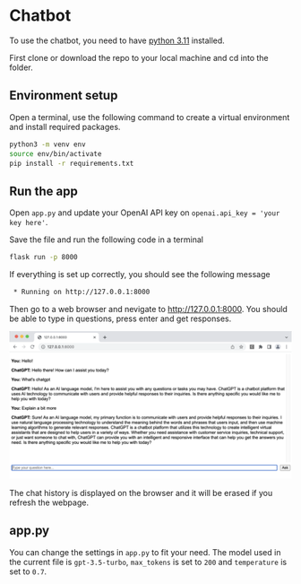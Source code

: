 # Chatbot
To use the chatbot, you need to have [python 3.11](https://www.python.org/downloads/) installed.

First clone or download the repo to your local machine and cd into the folder.

## Environment setup
Open a terminal, use the following command to create a virtual environment and install required packages.

```bash
python3 -m venv env
source env/bin/activate
pip install -r requirements.txt
```
## Run the app
Open `app.py` and update your OpenAI API key on
`openai.api_key = 'your key here'`.

Save the file and run the following code in a terminal
```bash
flask run -p 8000
```
If everything is set up correctly, you should see the following message
```bash
 * Running on http://127.0.0.1:8000
```
Then go to a web browser and nevigate to http://127.0.0.1:8000. You should be able to type in questions, press enter and get responses.

![ScreenShot](https://github.com/annyang1963/Chatbot/blob/main/Screen%20Shot%202023-04-10%20at%209.05.29%20PM.png)

The chat history is displayed on the browser and it will be erased if you refresh the webpage.

## app.py
You can change the settings in `app.py` to fit your need.
The model used in the current file is `gpt-3.5-turbo`, `max_tokens` is set to `200` and `temperature` is set to `0.7`.



